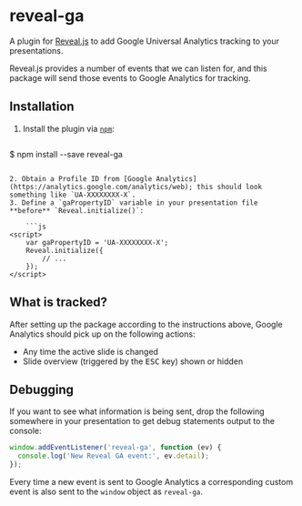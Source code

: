 # reveal-ga

A plugin for [Reveal.js](https://github.com/hakimel/reveal.js) to add Google Universal Analytics tracking to your presentations.

Reveal.js provides a number of events that we can listen for, and this package will send those events to Google Analytics for tracking.


## Installation

1. Install the plugin via [`npm`](https://npmjs.org):
	```bash
$ npm install --save reveal-ga
```

2. Obtain a Profile ID from [Google Analytics](https://analytics.google.com/analytics/web); this should look something like `UA-XXXXXXXX-X`.
3. Define a `gaPropertyID` variable in your presentation file **before** `Reveal.initialize()`:

	```js
<script>
	var gaPropertyID = 'UA-XXXXXXXX-X';
	Reveal.initialize({
		// ...
	});
</script>
```


## What is tracked?

After setting up the package according to the instructions above, Google Analytics should pick up on the following actions:

* Any time the active slide is changed
* Slide overview (triggered by the <kbd>ESC</kbd> key) shown or hidden

## Debugging

If you want to see what information is being sent, drop the following somewhere in your presentation to get debug statements output to the console:

```js
window.addEventListener('reveal-ga', function (ev) {
  console.log('New Reveal GA event:', ev.detail);
});
```

Every time a new event is sent to Google Analytics a corresponding custom event is also sent to the `window` object as `reveal-ga`.
